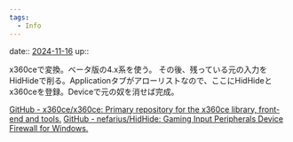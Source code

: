 ```yaml
---
tags:
  - Info
---
```


date:: [2024-11-16](/Daily_Note/2024-11-16.md)
up::

x360ceで変換。ベータ版の4.x系を使う。
その後、残っている元の入力をHidHideで削る。Applicationタブがアローリストなので、ここにHidHideとx360ceを登録。Deviceで元の奴を消せば完成。

[GitHub - x360ce/x360ce: Primary repository for the x360ce library, front-end and tools.](https://github.com/x360ce/x360ce)
[GitHub - nefarius/HidHide: Gaming Input Peripherals Device Firewall for Windows.](https://github.com/nefarius/HidHide)